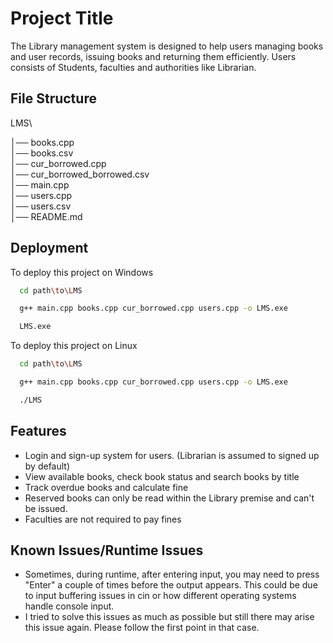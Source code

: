 
# Project Title

The Library management system is designed to help users managing books and user records, issuing books and returning them efficiently. Users consists of Students, faculties and authorities like Librarian. 


## File Structure

LMS\

│── books.cpp              
│── books.csv                          
│── cur_borrowed.cpp        
│── cur_borrowed_borrowed.csv       
│── main.cpp                             
│── users.cpp              
│── users.csv                            
│── README.md               
## Deployment

To deploy this project on Windows

```bash
  cd path\to\LMS
```
```bash
  g++ main.cpp books.cpp cur_borrowed.cpp users.cpp -o LMS.exe
```
```bash
  LMS.exe
```


To deploy this project on Linux

```bash
  cd path\to\LMS
```
```bash
  g++ main.cpp books.cpp cur_borrowed.cpp users.cpp -o LMS.exe
```
```bash
  ./LMS
```


## Features

- Login and sign-up system for users. (Librarian is assumed to signed up by default)
- View available books, check book status and search books by title
- Track overdue books and calculate fine
- Reserved books can only be read within the Library premise and can't be issued.
- Faculties are not required to pay fines



## Known Issues/Runtime Issues

- Sometimes, during runtime, after entering input, you may need to press "Enter" a couple of times before the output appears. This could be due to input buffering issues in cin or how different operating systems handle console input.
- I tried to solve this issues as much as possible but still there may arise this issue again. Please follow the first point in that case.